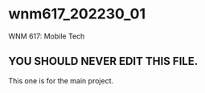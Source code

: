 # wnm617_202230_01
WNM 617: Mobile Tech

## YOU SHOULD NEVER EDIT THIS FILE.
This one is for the main project.





